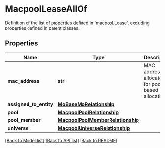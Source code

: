 # MacpoolLeaseAllOf

Definition of the list of properties defined in 'macpool.Lease', excluding properties defined in parent classes.
## Properties
Name | Type | Description | Notes
------------ | ------------- | ------------- | -------------
**mac_address** | **str** | MAC address allocated for pool-based allocation. | [optional] 
**assigned_to_entity** | [**MoBaseMoRelationship**](MoBaseMoRelationship.md) |  | [optional] 
**pool** | [**MacpoolPoolRelationship**](MacpoolPoolRelationship.md) |  | [optional] 
**pool_member** | [**MacpoolPoolMemberRelationship**](MacpoolPoolMemberRelationship.md) |  | [optional] 
**universe** | [**MacpoolUniverseRelationship**](MacpoolUniverseRelationship.md) |  | [optional] 

[[Back to Model list]](../README.md#documentation-for-models) [[Back to API list]](../README.md#documentation-for-api-endpoints) [[Back to README]](../README.md)


